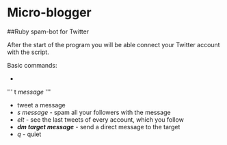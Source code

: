 # Micro-blogger
##Ruby spam-bot for Twitter

After the start of the program you will be able connect your Twitter account with the script.

Basic commands:

- 
'''
t _message_
''' 
- tweet a message
- _s message_ - spam all your followers with the message
- _elt_ - see the last tweets of every account, which you follow
- **_dm target message_** - send a direct message to the target
- _q_ - quiet
